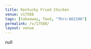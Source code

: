 ```yaml
---
title: Kentucky Fried Chicken
venue: v17588
tags: [takeaway, food, "fhrs:662196"]
permalink: /v/17588/
layout: venue
---
```

null
